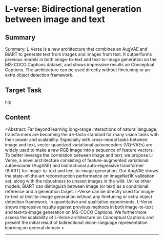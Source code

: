 # L-verse: Bidirectional generation between image and text

## Summary

Summary: L-Verse is a new architecture that combines an AugVAE and BiART to generate text from images and images from text. It outperforms previous models in both image-to-text and text-to-image generation on the MS-COCO Captions dataset, and shows impressive results on Conceptual Captions. The architecture can be used directly without finetuning or an extra object detection framework.


## Target Task

nlp

## Content

<Abstract: Far beyond learning long-range interactions of natural language, transformers are becoming the de-facto standard for many vision tasks with their power and scalability. Especially with cross-modal tasks between image and text, vector quantized variational autoencoders (VQ-VAEs) are widely used to make a raw RGB image into a sequence of feature vectors. To better leverage the correlation between image and text, we propose L-Verse, a novel architecture consisting of feature-augmented variational autoencoder (AugVAE) and bidirectional auto-regressive transformer (BiART) for image-to-text and text-to-image generation. Our AugVAE shows the state-of-the-art reconstruction performance on ImageNet1K validation set, along with the robustness to unseen images in the wild. Unlike other models, BiART can distinguish between image (or text) as a conditional reference and a generation target. L-Verse can be directly used for image-to-text or text-to-image generation without any finetuning or extra object detection framework. In quantitative and qualitative experiments, L-Verse shows impressive results against previous methods in both image-to-text and text-to-image generation on MS-COCO Captions. We furthermore assess the scalability of L-Verse architecture on Conceptual Captions and present the initial result of bidirectional vision-language representation learning on general domain.>



---

